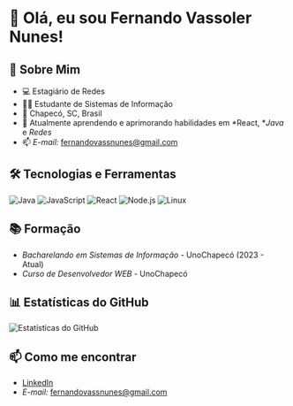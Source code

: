 
# 👋 Olá, eu sou Fernando Vassoler Nunes!

## 🚀 Sobre Mim
- 💻 Estagiário de Redes
- 👨‍💻 Estudante de Sistemas de Informação
- 📍 Chapecó, SC, Brasil
- 🌱 Atualmente aprendendo e aprimorando habilidades em *React, **Java* e *Redes*
- 📫 *E-mail:* fernandovassnunes@gmail.com

## 🛠 Tecnologias e Ferramentas
![Java](https://img.shields.io/badge/Java-ED8B00?style=flat&logo=openjdk&logoColor=black)
![JavaScript](https://img.shields.io/badge/JavaScript-F7DF1E?style=for-the-badge&logo=javascript&logoColor=black)
![React](https://img.shields.io/badge/React-61DAFB?style=for-the-badge&logo=react&logoColor=black)
![Node.js](https://img.shields.io/badge/Node.js-339933?style=for-the-badge&logo=node.js&logoColor=white)
![Linux](https://img.shields.io/badge/Linux-FCC624?style=for-the-badge&logo=linux&logoColor=black)

## 📚 Formação
- *Bacharelando em Sistemas de Informação* - UnoChapecó (2023 - Atual)
- *Curso de Desenvolvedor WEB* - UnoChapecó

## 📊 Estatísticas do GitHub
![Estatísticas do GitHub](https://github-readme-stats.vercel.app/api?username=FernandoVass&show_icons=true&theme=radical)

## 📫 Como me encontrar
- [LinkedIn](https://www.linkedin.com/in/fernando-vassoler-4a830b226/)
- *E-mail:* fernandovassnunes@gmail.com 

<!--
**FernandoVass/FernandoVass** is a ✨ _special_ ✨ repository because its `README.md` (this file) appears on your GitHub profile.

Here are some ideas to get you started:

- 🔭 I’m currently working on ...
- 🌱 I’m currently learning ...
- 👯 I’m looking to collaborate on ...
- 🤔 I’m looking for help with ...
- 💬 Ask me about ...
- 📫 How to reach me: ...
- 😄 Pronouns: ...
- ⚡ Fun fact: ...
-->
